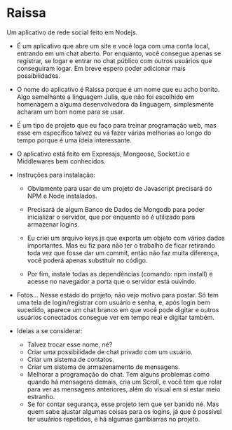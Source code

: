 # Raissa
Um aplicativo de rede social feito em Nodejs.

* É um aplicativo que abre um site e você loga com uma conta local, entrando em um chat aberto. Por enquanto, você consegue apenas se registrar, se logar e entrar no chat público com outros usuários que conseguiram logar. Em breve espero poder adicionar mais possibilidades.

* O nome do aplicativo é Raissa porque é um nome que eu acho bonito. Algo semelhante a linguagem Julia, que não foi escolhido em homenagem a alguma desenvolvedora da linguagem, simplesmente acharam um bom nome para se usar.

* É um tipo de projeto que eu faço para treinar programação web, mas esse em específico talvez eu vá fazer várias melhorias ao longo do tempo porque é uma ideia interessante.

* O aplicativo está feito em Expressjs, Mongoose, Socket.io e Middlewares bem conhecidos.

* Instruções para instalação:
  -  Obviamente para usar de um projeto de Javascript precisará do NPM e Node instalados.

  -  Precisará de algum Banco de Dados de Mongodb para poder inicializar o servidor, que por enquanto só é utilizado para armazenar logins.

  -  Eu criei um arquivo keys.js que exporta um objeto com vários dados importantes. Mas eu fiz para não ter o trabalho de ficar retirando toda vez que fosse dar um commit, então não faz muita diferença, você poderá apenas substituir no código.

  -  Por fim, instale todas as dependências (comando: npm install) e acesse no navegador a porta que o servidor está ouvindo.

* Fotos... Nesse estado do projeto, não vejo motivo para postar. Só tem uma tela de login/registrar com usuário e senha, e, após login bem sucedido, aparece um chat branco em que você pode digitar e outros usuários conectados consegue ver em tempo real e digitar também.

* Ideias a se considerar:
    - Talvez trocar esse nome, né?
    - Criar uma possibilidade de chat privado com um usuário.
    - Criar um sistema de contatos.
    - Criar um sistema de armazenamento de mensagens.
    - Melhorar a programação do chat. Tem alguns problemas como quando há mensagens demais, cria um Scroll, e você tem que rolar para ver as mensagens anteriores, além do visual em si estar meio estranho.
    - Se for contar segurança, esse projeto tem que ser banido né. Mas quem sabe ajustar algumas coisas para os logins, já que é possível ter usuários repetidos, e há algumas gambiarras no projeto.
